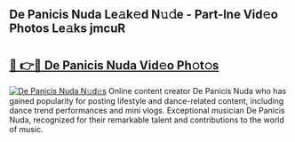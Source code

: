 ## De Panicis Nuda Le𝚊k𝚎d N𝚞𝚍e - Part-lne Vid𝚎o Photos Le𝚊ks jmcuR

# <h2><a href="http://fbdbm69.evod.top/?m=De+Panicis+Nuda">🔗 👉🔴 De Panicis Nuda Vid𝚎o Ph𝚘t𝚘s</a></h2>

[![De Panicis Nuda N𝚞d𝚎s](https://i.imgur.com/8V9OHl7.gif)](http://fbdbm69.evod.top/?m=De+Panicis+Nuda)
Online content creator De Panicis Nuda who has gained popularity for posting lifestyle and dance-related content, including dance trend performances and mini vlogs. Exceptional musician De Panicis Nuda, recognized for their remarkable talent and contributions to the world of music. 
